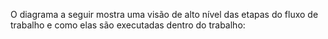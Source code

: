 O diagrama a seguir mostra uma visão de alto nível das etapas do fluxo de trabalho e como elas são executadas dentro do trabalho:
